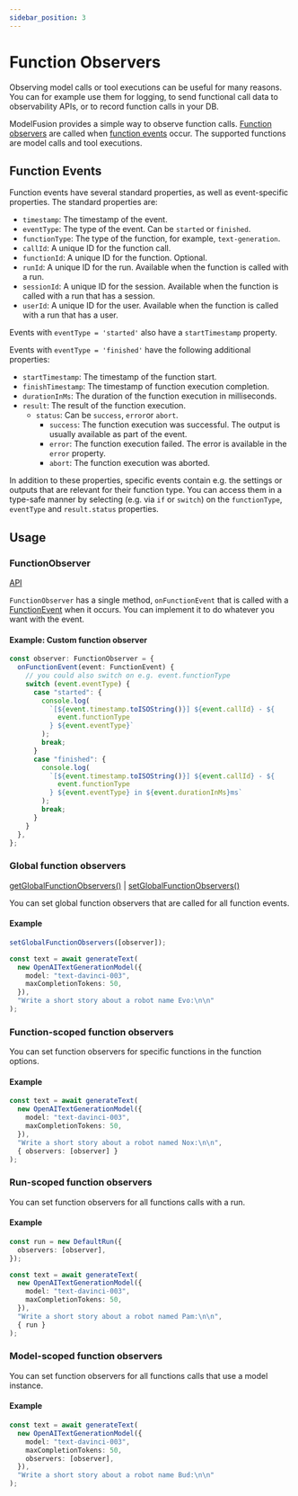 ```yaml
---
sidebar_position: 3
---
```


# Function Observers

Observing model calls or tool executions can be useful for many reasons. You can for example use them for logging, to send functional call data to observability APIs, or to record function calls in your DB.

ModelFusion provides a simple way to observe function calls. [Function observers](/api/interfaces/FunctionObserver) are called when [function events](/api/modules#functionevent) occur. The supported functions are model calls and tool executions.

## Function Events

Function events have several standard properties, as well as event-specific properties. The standard properties are:

- `timestamp`: The timestamp of the event.
- `eventType`: The type of the event. Can be `started` or `finished`.
- `functionType`: The type of the function, for example, `text-generation`.
- `callId`: A unique ID for the function call.
- `functionId`: A unique ID for the function. Optional.
- `runId`: A unique ID for the run. Available when the function is called with a run.
- `sessionId`: A unique ID for the session. Available when the function is called with a run that has a session.
- `userId`: A unique ID for the user. Available when the function is called with a run that has a user.

Events with `eventType = 'started'` also have a `startTimestamp` property.

Events with `eventType = 'finished'` have the following additional properties:

- `startTimestamp`: The timestamp of the function start.
- `finishTimestamp`: The timestamp of function execution completion.
- `durationInMs`: The duration of the function execution in milliseconds.
- `result`: The result of the function execution.
  - `status`: Can be `success`, `error`or `abort`.
    - `success`: The function execution was successful. The output is usually available as part of the event.
    - `error`: The function execution failed. The error is available in the `error` property.
    - `abort`: The function execution was aborted.

In addition to these properties, specific events contain e.g. the settings or outputs that are relevant for their function type. You can access them in a type-safe manner by selecting (e.g. via `if` or `switch`) on the `functionType`, `eventType` and `result.status` properties.

## Usage

### FunctionObserver

[API](/api/interfaces/FunctionObserver)

`FunctionObserver` has a single method, `onFunctionEvent` that is called with a [FunctionEvent](/api/modules#functionevent) when it occurs. You can implement it to do whatever you want with the event.

#### Example: Custom function observer

```ts
const observer: FunctionObserver = {
  onFunctionEvent(event: FunctionEvent) {
    // you could also switch on e.g. event.functionType
    switch (event.eventType) {
      case "started": {
        console.log(
          `[${event.timestamp.toISOString()}] ${event.callId} - ${
            event.functionType
          } ${event.eventType}`
        );
        break;
      }
      case "finished": {
        console.log(
          `[${event.timestamp.toISOString()}] ${event.callId} - ${
            event.functionType
          } ${event.eventType} in ${event.durationInMs}ms`
        );
        break;
      }
    }
  },
};
```

### Global function observers

[getGlobalFunctionObservers()](/api/modules/#getglobalfunctionobservers) | [setGlobalFunctionObservers()](/api/modules/#setglobalfunctionobservers)

You can set global function observers that are called for all function events.

#### Example

```ts
setGlobalFunctionObservers([observer]);

const text = await generateText(
  new OpenAITextGenerationModel({
    model: "text-davinci-003",
    maxCompletionTokens: 50,
  }),
  "Write a short story about a robot name Evo:\n\n"
);
```

### Function-scoped function observers

You can set function observers for specific functions in the function options.

#### Example

```ts
const text = await generateText(
  new OpenAITextGenerationModel({
    model: "text-davinci-003",
    maxCompletionTokens: 50,
  }),
  "Write a short story about a robot named Nox:\n\n",
  { observers: [observer] }
);
```

### Run-scoped function observers

You can set function observers for all functions calls with a run.

#### Example

```ts
const run = new DefaultRun({
  observers: [observer],
});

const text = await generateText(
  new OpenAITextGenerationModel({
    model: "text-davinci-003",
    maxCompletionTokens: 50,
  }),
  "Write a short story about a robot named Pam:\n\n",
  { run }
);
```

### Model-scoped function observers

You can set function observers for all functions calls that use a model instance.

#### Example

```ts
const text = await generateText(
  new OpenAITextGenerationModel({
    model: "text-davinci-003",
    maxCompletionTokens: 50,
    observers: [observer],
  }),
  "Write a short story about a robot name Bud:\n\n"
);
```
